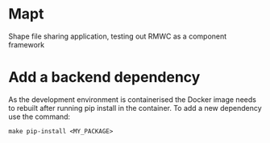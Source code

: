 # Mapt

Shape file sharing application, testing out RMWC as a component framework

# Add a backend dependency

As the development environment is containerised the Docker image needs to rebuilt after running
pip install in the container. To add a new dependency use the command:

```
make pip-install <MY_PACKAGE>
```
